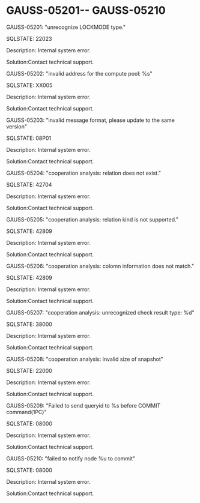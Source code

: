 # GAUSS-05201-- GAUSS-05210<a name="EN-US_TOPIC_0302072969"></a>

GAUSS-05201: "unrecognize LOCKMODE type."

SQLSTATE: 22023

Description: Internal system error.

Solution:Contact technical support.

GAUSS-05202: "invalid address for the compute pool: %s"

SQLSTATE: XX005

Description: Internal system error.

Solution:Contact technical support.

GAUSS-05203: "invalid message format, please update to the same version"

SQLSTATE: 08P01

Description: Internal system error.

Solution:Contact technical support.

GAUSS-05204: "cooperation analysis: relation does not exist."

SQLSTATE: 42704

Description: Internal system error.

Solution:Contact technical support.

GAUSS-05205: "cooperation analysis: relation kind is not supported."

SQLSTATE: 42809

Description: Internal system error.

Solution:Contact technical support.

GAUSS-05206: "cooperation analysis: colomn information does not match."

SQLSTATE: 42809

Description: Internal system error.

Solution:Contact technical support.

GAUSS-05207: "cooperation analysis: unrecognized check result type: %d"

SQLSTATE: 38000

Description: Internal system error.

Solution:Contact technical support.

GAUSS-05208: "cooperation analysis: invalid size of snapshot"

SQLSTATE: 22000

Description: Internal system error.

Solution:Contact technical support.

GAUSS-05209: "Failed to send queryid to %s before COMMIT command\(1PC\)"

SQLSTATE: 08000

Description: Internal system error.

Solution:Contact technical support.

GAUSS-05210: "failed to notify node %u to commit"

SQLSTATE: 08000

Description: Internal system error.

Solution:Contact technical support.

